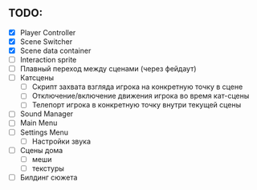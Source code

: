 ## TODO:

- [x] Player Controller
- [x] Scene Switcher
- [x] Scene data container
- [ ] Interaction sprite
- [ ] Плавный переход между сценами (через фейдаут)
- [ ] Катсцены
  - [ ] Скрипт захвата взгляда игрока на конкретную точку в сцене
  - [ ] Отключение/включение движения игрока во время кат-сцены
  - [ ] Телепорт игрока в конкретную точку внутри текущей сцены
- [ ] Sound Manager
- [ ] Main Menu
- [ ] Settings Menu
  - [ ] Настройки звука
- [ ] Сцены дома
  - [ ] меши
  - [ ] текстуры
- [ ] Билдинг сюжета